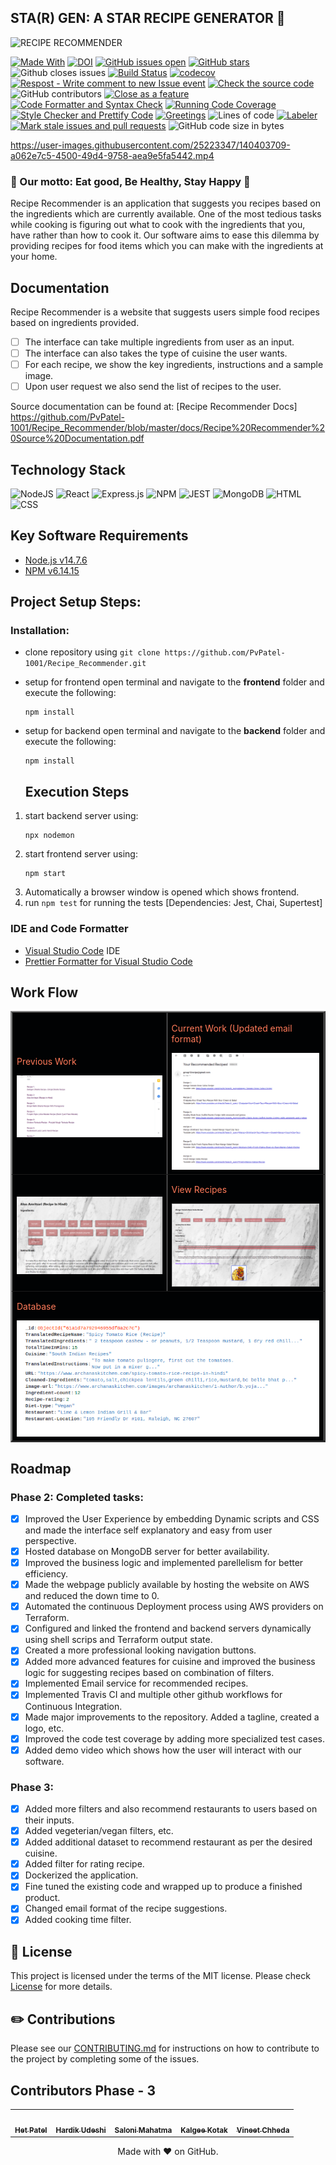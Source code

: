 ## STA(R) GEN: A STAR RECIPE GENERATOR 🍔

![RECIPE RECOMMENDER](https://user-images.githubusercontent.com/40118578/139968487-1150b64e-d8d3-4f2e-a5d3-9a48d19ff64b.gif)

[![Made With](https://img.shields.io/badge/made%20with-javascript-gree)](https://www.javascript.com/)
[![DOI](https://zenodo.org/badge/428049916.svg)](https://zenodo.org/badge/latestdoi/428049916)
[![GitHub issues open](https://img.shields.io/github/issues/het-patel99/Recipe_Recommender)](https://github.com/het-patel99/Recipe_Recommender/issues)
[![GitHub stars](https://badgen.net/github/stars/het-patel99/Recipe_Recommender)](https://badgen.net/github/stars/het-patel99/Recipe_Recommender)
![Github closes issues](https://img.shields.io/github/issues-closed-raw/het-patel99/Recipe_Recommender)
[![Build Status](https://app.travis-ci.com/het-patel99/Recipe_Recommender.svg?branch=master)](https://app.travis-ci.com/het-patel99/Recipe_Recommender)
[![codecov](https://codecov.io/gh/het-patel99/Recipe_Recommender/branch/master/graph/badge.svg?token=q0ToHQ6mOV)](https://codecov.io/gh/het-patel99/Recipe_Recommender)
[![Respost - Write comment to new Issue event](https://github.com/het-patel99/Recipe_Recommender/actions/workflows/Respost.yml/badge.svg)](https://github.com/het-patel99/Recipe_Recommender/actions/workflows/Respost.yml)
[![Check the source code](https://github.com/het-patel99/Recipe_Recommender/actions/workflows/codeFormatter.yml/badge.svg)](https://github.com/het-patel99/Recipe_Recommender/actions/workflows/codeFormatter.yml)
![GitHub contributors](https://img.shields.io/github/contributors/het-patel99/Recipe_Recommender)
[![Close as a feature](https://github.com/het-patel99/Recipe_Recommender/actions/workflows/close_as_a_feature.yml/badge.svg)](https://github.com/het-patel99/Recipe_Recommender/actions/workflows/close_as_a_feature.yml)
[![Code Formatter and Syntax Check](https://github.com/het-patel99/Recipe_Recommender/actions/workflows/Code_Formatter_and_Syntax_Check.yml/badge.svg)](https://github.com/het-patel99/Recipe_Recommender/actions/workflows/Code_Formatter_and_Syntax_Check.yml)
[![Running Code Coverage](https://github.com/het-patel99/Recipe_Recommender/actions/workflows/coverage.yml/badge.svg)](https://github.com/het-patel99/Recipe_Recommender/actions/workflows/coverage.yml)
[![Style Checker and Prettify Code](https://github.com/het-patel99/Recipe_Recommender/actions/workflows/Style_Checker_and_Prettify_Code.yml/badge.svg)](https://github.com/het-patel99/Recipe_Recommender/actions/workflows/Style_Checker_and_Prettify_Code.yml)
[![Greetings](https://github.com/het-patel99/Recipe_Recommender/actions/workflows/greetings.yml/badge.svg)](https://github.com/het-patel99/Recipe_Recommender/actions/workflows/greetings.yml)
![Lines of code](https://img.shields.io/tokei/lines/github/het-patel99/Recipe_Recommender)
[![Labeler](https://github.com/het-patel99/Recipe_Recommender/actions/workflows/label.yml/badge.svg)](https://github.com/het-patel99/Recipe_Recommender/actions/workflows/label.yml)
[![Mark stale issues and pull requests](https://github.com/het-patel99/Recipe_Recommender/actions/workflows/stale.yml/badge.svg)](https://github.com/het-patel99/Recipe_Recommender/actions/workflows/stale.yml)
![GitHub code size in bytes](https://img.shields.io/github/languages/code-size/het-patel99/Recipe_Recommender)

https://user-images.githubusercontent.com/25223347/140403709-a062e7c5-4500-49d4-9758-aea9e5fa5442.mp4

   <h3>🍔 Our motto: Eat good, Be Healthy, Stay Happy 🍔</h3>

  <p>
    Recipe Recommender is an application that suggests you recipes based on the ingredients which are currently available.
    One of the most tedious tasks while cooking is figuring out what to cook with the ingredients that you, have rather than how to cook it.
    Our software aims to ease this dilemma by providing recipes for food items which you can make with the ingredients at your home.
  </p>

## Documentation

Recipe Recommender is a website that suggests users simple food recipes based on ingredients provided.

- [ ] The interface can take multiple ingredients from user as an input.
- [ ] The interface can also takes the type of cuisine the user wants.
- [ ] For each recipe, we show the key ingredients, instructions and a sample image.
- [ ] Upon user request we also send the list of recipes to the user.

Source documentation can be found at: [Recipe Recommender Docs] https://github.com/PvPatel-1001/Recipe_Recommender/blob/master/docs/Recipe%20Recommender%20Source%20Documentation.pdf

## Technology Stack

![NodeJS](https://img.shields.io/badge/node.js-6DA55F?style=for-the-badge&logo=node.js&logoColor=white)
![React](https://img.shields.io/badge/react-%2320232a.svg?style=for-the-badge&logo=react&logoColor=%2361DAFB)
![Express.js](https://img.shields.io/badge/express.js-%23404d59.svg?style=for-the-badge&logo=express&logoColor=%2361DAFB)
![NPM](https://img.shields.io/badge/npm-CB3837?style=for-the-badge&logo=npm&logoColor=white)
![JEST](https://img.shields.io/badge/Jest-C21325?style=for-the-badge&logo=jest&logoColor=white)
![MongoDB](https://img.shields.io/badge/MongoDB-%234ea94b.svg?style=for-the-badge&logo=mongodb&logoColor=white)
![HTML](https://img.shields.io/badge/HTML5-E34F26?style=for-the-badge&logo=html5&logoColor=white)
![CSS](https://img.shields.io/badge/CSS3-1572B6?style=for-the-badge&logo=css3&logoColor=white)

## Key Software Requirements

- [Node.js v14.7.6](https://nodejs.org/en/download/)
- [NPM v6.14.15](https://nodejs.org/en/download/)

## Project Setup Steps:

### Installation:

- clone repository using `git clone https://github.com/PvPatel-1001/Recipe_Recommender.git`
- setup for frontend
  open terminal and navigate to the **frontend** folder and execute the following:
  ```
  npm install
  ```
- setup for backend
  open terminal and navigate to the **backend** folder and execute the following:

  ```
  npm install
  ```

  ## Execution Steps

1.  start backend server using:
    ```
    npx nodemon
    ```
2.  start frontend server using:
    ```
    npm start
    ```
3.  Automatically a browser window is opened which shows frontend.
4.  run `npm test` for running the tests [Dependencies: Jest, Chai, Supertest]

### IDE and Code Formatter

- [Visual Studio Code](https://code.visualstudio.com/) IDE
- [Prettier Formatter for Visual Studio Code](https://github.com/prettier/prettier-vscode/blob/main/README.md)

## Work Flow

<table border="2" bordercolorlight="#b9dcff" bordercolordark="#006fdd">

  <tr style="background: #010203;"> 
    <td valign="left">
     <p style="color: #FF7A59"> Previous Work
      </p>
      <a href="./images/current_stage5.png">
        <img src="./images/current_stage5.png"> 
      </a> 
    </td> 
    <td valign="left">
     <p style="color: #FF7A59"> Current Work (Updated email format)
      </p>
     <a href="./images/email.png">
        <img src="./images/email.png"> 
      </a> 
    </td> 
  </tr>


   <tr style="background: #010203;"> 
    <td valign="left">
     <p style="color: #FF7A59">  
      </p>
      <a href="./images/current_stage4.png">
        <img src="./images/current_stage4.png"> 
      </a> 
    </td> 
    <td valign="left">
     <p style="color: #FF7A59"> View Recipes
      </p>
     <a href="./images/recipe.png">
        <img src="./images/recipe.png"> 
      </a> 
    </td> 
  </tr>
   
  <tr style="background: #010203;"> 
       <td colspan = "2">
     <p style="color: #FF7A59"> Database
      </p>
     <a href="./images/db.png">
        <img src="./images/db.png"> 
      </a> 
     </td>
  </tr>  
   
    
 </table>

## Roadmap

### Phase 2: Completed tasks:

- [x] Improved the User Experience by embedding Dynamic scripts and CSS and made the interface self explanatory and easy from user perspective.
- [x] Hosted database on MongoDB server for better availability.
- [x] Improved the business logic and implemented parellelism for better efficiency.
- [x] Made the webpage publicly available by hosting the website on AWS and reduced the down time to 0.
- [x] Automated the continuous Deployment process using AWS providers on Terraform.
- [x] Configured and linked the frontend and backend servers dynamically using shell scrips and Terraform output state.
- [x] Created a more professional looking navigation buttons.
- [x] Added more advanced features for cuisine and improved the business logic for suggesting recipes based on combination of filters.
- [x] Implemented Email service for recommended recipes.
- [x] Implemented Travis CI and multiple other github workflows for Continuous Integration.
- [x] Made major improvements to the repository. Added a tagline, created a logo, etc.
- [x] Improved the code test coverage by adding more specialized test cases.
- [x] Added demo video which shows how the user will interact with our software.

### Phase 3:

- [x] Added more filters and also recommend restaurants to users based on their inputs.
- [x] Added vegeterian/vegan filters, etc.
- [x] Added additional dataset to recommend restaurant as per the desired cuisine.
- [x] Added filter for rating recipe.
- [x] Dockerized the application.
- [x] Fine tuned the existing code and wrapped up to produce a finished product.
- [x] Changed email format of the recipe suggestions.
- [x] Added cooking time filter.

## :page_facing_up: License <a name="License"></a>

This project is licensed under the terms of the MIT license. Please check [License](https://github.com/PvPatel-1001/Recipe_Recommender/blob/master/LICENSE) for more details.

## :pencil2: Contributions <a name="Contributions"></a>

Please see our [CONTRIBUTING.md](https://github.com/PvPatel-1001/Recipe_Recommender/blob/master/CONTRIBUTING.md) for instructions on how to contribute to the project by completing some of the issues.

## Contributors Phase - 3

<table>
  <tr>
    <td align="center"><a href="https://github.com/het-patel99"><img src="https://avatars.githubusercontent.com/u/44945317?s=400&u=c05d1c4c8cf27c526d9d8c72b0725255500591cd&v=4" width="75px;" alt=""/><br /><sub><b>Het Patel</b></sub></a></td>
    <td align="center"><a href="https://github.com/hvudeshi"><img src="https://avatars.githubusercontent.com/u/22682878?v=4" width="75px;" alt=""/><br /><sub><b>Hardik Udeshi</b></sub></a><br /></td>
    <td align="center"><a href="https://github.com/sal0ni"><img src="https://avatars.githubusercontent.com/u/37000199?v=4" width="75px;" alt=""/><br /><sub><b>Saloni Mahatma</b></sub></a><br /></td>
    <td align="center"><a href="https://github.com/kalgeekotak99"><img src="https://avatars.githubusercontent.com/u/43135408?v=4" width="75px;" alt=""/><br /><sub><b>Kalgee Kotak</b></sub></a><br /></td>
    <td align="center"><a href="https://github.com/Vineet2311"><img src="https://avatars.githubusercontent.com/u/89501442?v=4" width="75px;" alt=""/><br /><sub><b>Vineet Chheda</b></sub></a><br /></td>
  </tr>
</table>

<p align="center">Made with ❤️ on GitHub.</p>
